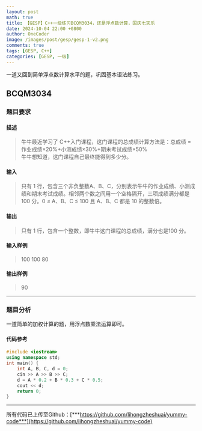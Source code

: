 ```yaml
---
layout: post
math: true
title: 【GESP】C++一级练习BCQM3034，还是浮点数计算，国庆七天乐
date: 2024-10-04 22:00 +0800
author: OneCoder
image: /images/post/gesp/gesp-1-v2.png
comments: true
tags: [GESP, C++]
categories: [GESP, 一级]
---
```

一道又回到简单浮点数计算水平的题，巩固基本语法练习。

<!--more-->

## BCQM3034

### 题目要求

#### 描述

>牛牛最近学习了 C++入门课程，这门课程的总成绩计算方法是：总成绩 = 作业成绩×20%+小测成绩×30%+期末考试成绩×50%  
牛牛想知道，这门课程自己最终能得到多少分。

#### 输入

>只有 1 行，包含三个非负整数A、B、C，分别表示牛牛的作业成绩、小测成绩和期末考试成绩。相邻两个数之间用一个空格隔开，三项成绩满分都是 100 分。0 ≤ A、B、C ≤ 100 且 A、B、C 都是 10 的整数倍。

#### 输出

>只有 1 行，包含一个整数，即牛牛这门课程的总成绩，满分也是100 分。

#### 输入样例

>100 100 80

#### 输出样例

>90

---

### 题目分析

一道简单的加权计算的题，用浮点数乘法运算即可。

#### 代码参考

```cpp
#include <iostream>
using namespace std;
int main() {
    int A, B, C, d = 0;
    cin >> A >> B >> C;
    d = A * 0.2 + B * 0.3 + C * 0.5;
    cout << d;
    return 0;
}
```

---

所有代码已上传至Github：[***https://github.com/lihongzheshuai/yummy-code***](https://github.com/lihongzheshuai/yummy-code)

